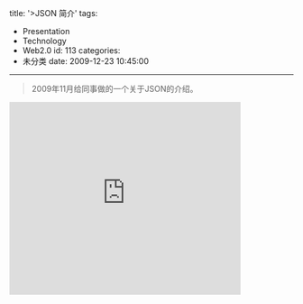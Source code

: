 title: '>JSON 简介'
tags:
  - Presentation
  - Technology
  - Web2.0
id: 113
categories:
  - 未分类
date: 2009-12-23 10:45:00
---

>2009年11月给同事做的一个关于JSON的介绍。<div>
<iframe src="http://docs.google.com/present/embed?id=ah8gs9jvtpxm_133d4q9kjhm" frameborder="0" width="410" height="342"></iframe></div>